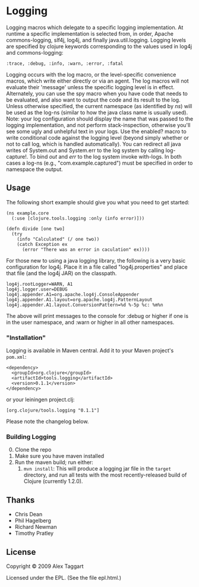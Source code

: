 # Logging

Logging macros which delegate to a specific logging implementation. At runtime a specific implementation is selected from, in order, Apache commons-logging, slf4j, log4j, and finally java.util.logging.  Logging levels are specified by clojure keywords corresponding to the values used in log4j and commons-logging:

    :trace, :debug, :info, :warn, :error, :fatal

Logging occurs with the log macro, or the level-specific convenience macros, which write either directly or via an agent.  The log macros will not evaluate their 'message' unless the specific logging level is in effect. Alternately, you can use the spy macro when you have code that needs to be evaluated, and also want to output the code and its result to the log.  Unless otherwise specified, the current namespace (as identified by *ns*) will be used as the log-ns (similar to how the java class name is usually used).  Note: your log configuration should display the name that was passed to the logging implementation, and not perform stack-inspection, otherwise you'll see some ugly and unhelpful text in your logs.  Use the enabled? macro to write conditional code against the logging level (beyond simply whether or not to call log, which is handled automatically).  You can redirect all java writes of System.out and System.err to the log system by calling log-capture!.  To bind *out* and *err* to the log system invoke with-logs.  In both cases a log-ns (e.g., \"com.example.captured\") must be specified in order to namespace the output.

## Usage

The following short example should give you what you need to get started:

    (ns example.core
      (:use [clojure.tools.logging :only (info error)]))

    (defn divide [one two]
      (try
        (info "Calculated" (/ one two))
        (catch Exception ex
          (error "There was an error in caculation" ex))))

For those new to using a java logging library, the following is a very basic configuration for log4j. Place it in a file called \"log4j.properties\" and place that file (and the log4j JAR) on the classpath.

    log4j.rootLogger=WARN, A1
    log4j.logger.user=DEBUG
    log4j.appender.A1=org.apache.log4j.ConsoleAppender
    log4j.appender.A1.layout=org.apache.log4j.PatternLayout
    log4j.appender.A1.layout.ConversionPattern=%d %-5p %c: %m%n

The above will print messages to the console for :debug or higher if one is in the user namespace, and :warn or higher in all other namespaces.

### "Installation"

Logging is available in Maven central.  Add it to your Maven project's `pom.xml`:

    <dependency>
      <groupId>org.clojure</groupId>
      <artifactId>tools.logging</artifactId>
      <version>0.1.1</version>
    </dependency>

or your leiningen project.clj:

    [org.clojure/tools.logging "0.1.1"]

Please note the changelog below.

### Building Logging

0. Clone the repo
1. Make sure you have maven installed
2. Run the maven build; run either:
    1. `mvn install`: This will produce a logging jar file in the `target`
directory, and run all tests with the most recently-released build
of Clojure (currently 1.2.0).

## Thanks

* Chris Dean
* Phil Hagelberg
* Richard Newman
* Timothy Pratley

## License

Copyright © 2009 Alex Taggart

Licensed under the EPL. (See the file epl.html.)
